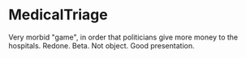 # MedicalTriage
Very morbid "game", in order that politicians give more money to the hospitals. Redone.
Beta. Not object. Good presentation.
